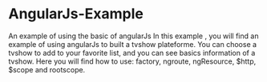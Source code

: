 # AngularJs-Example
An example of using the basic of angularJs
In this example , you will find an example of using angularJs to built a tvshow plateforme.
You can choose a tvshow to add to your favorite list, and you can see basics information of a tvshow.
Here you will find how to use: factory, ngroute, ngResource, $http, $scope and rootscope.
